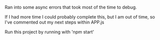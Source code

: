 Ran into some async errors that took most of the time to debug.  

If I had more time I could probably complete this, but I am out of time, so I've commented out my next steps within APP.js

Run this project by running with 'npm start'
